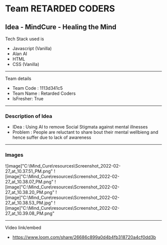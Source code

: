 # Team RETARDED CODERS
## Idea - MindCure - Healing the Mind

Tech Stack used is 
- Javascript (Vanilla)
- Alan AI
- HTML
- CSS (Vanilla)

---
 Team details
- Team Code : 1113d341c5
- Team Name : Retarded Coders
- IsFresher: True

---
### Description of Idea

- IDea : Using AI to remove Social Stigmata against mental illnesses
- Problem : People are reluctant to share bout their mental wellbieng and hence suffer due to lack of awareness


---
### Images

![image]"C:\Mind_Cure\resources\Screenshot_2022-02-27_at_10.37.51_PM.png"
![image]"C:\Mind_Cure\resources\Screenshot_2022-02-27_at_10.38.07_PM.png"
![image]"C:\Mind_Cure\resources\Screenshot_2022-02-27_at_10.38.20_PM.png"
![image]"C:\Mind_Cure\resources\Screenshot_2022-02-27_at_10.38.53_PM.jpg"
![image]"C:\Mind_Cure\resources\Screenshot_2022-02-27_at_10.39.08_PM.png"

---
Video link/embed


- https://www.loom.com/share/26686c899a0d4b4fb318720a4cf0dd3b
